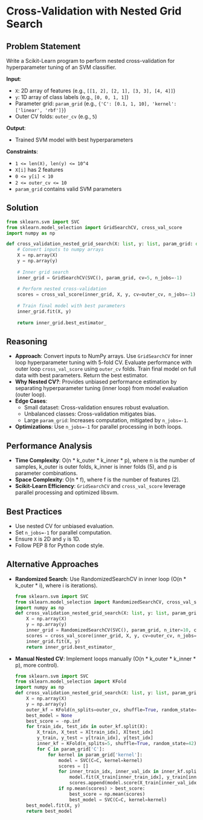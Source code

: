 # Cross-Validation with Nested Grid Search

## Problem Statement
Write a Scikit-Learn program to perform nested cross-validation for hyperparameter tuning of an SVM classifier.

**Input**:
- `X`: 2D array of features (e.g., `[[1, 2], [2, 1], [3, 3], [4, 4]]`)
- `y`: 1D array of class labels (e.g., `[0, 0, 1, 1]`)
- Parameter grid: `param_grid` (e.g., `{'C': [0.1, 1, 10], 'kernel': ['linear', 'rbf']}`)
- Outer CV folds: `outer_cv` (e.g., `5`)

**Output**:
- Trained SVM model with best hyperparameters

**Constraints**:
- `1 <= len(X), len(y) <= 10^4`
- `X[i]` has 2 features
- `0 <= y[i] < 10`
- `2 <= outer_cv <= 10`
- `param_grid` contains valid SVM parameters

## Solution
```python
from sklearn.svm import SVC
from sklearn.model_selection import GridSearchCV, cross_val_score
import numpy as np

def cross_validation_nested_grid_search(X: list, y: list, param_grid: dict, outer_cv: int) -> SVC:
    # Convert inputs to numpy arrays
    X = np.array(X)
    y = np.array(y)
    
    # Inner grid search
    inner_grid = GridSearchCV(SVC(), param_grid, cv=5, n_jobs=-1)
    
    # Perform nested cross-validation
    scores = cross_val_score(inner_grid, X, y, cv=outer_cv, n_jobs=-1)
    
    # Train final model with best parameters
    inner_grid.fit(X, y)
    
    return inner_grid.best_estimator_
```

## Reasoning
- **Approach**: Convert inputs to NumPy arrays. Use `GridSearchCV` for inner loop hyperparameter tuning with 5-fold CV. Evaluate performance with outer loop `cross_val_score` using `outer_cv` folds. Train final model on full data with best parameters. Return the best estimator.
- **Why Nested CV?**: Provides unbiased performance estimation by separating hyperparameter tuning (inner loop) from model evaluation (outer loop).
- **Edge Cases**:
  - Small dataset: Cross-validation ensures robust evaluation.
  - Unbalanced classes: Cross-validation mitigates bias.
  - Large `param_grid`: Increases computation, mitigated by `n_jobs=-1`.
- **Optimizations**: Use `n_jobs=-1` for parallel processing in both loops.

## Performance Analysis
- **Time Complexity**: O(n * k_outer * k_inner * p), where n is the number of samples, k_outer is outer folds, k_inner is inner folds (5), and p is parameter combinations.
- **Space Complexity**: O(n * f), where f is the number of features (2).
- **Scikit-Learn Efficiency**: `GridSearchCV` and `cross_val_score` leverage parallel processing and optimized libsvm.

## Best Practices
- Use nested CV for unbiased evaluation.
- Set `n_jobs=-1` for parallel computation.
- Ensure `X` is 2D and `y` is 1D.
- Follow PEP 8 for Python code style.

## Alternative Approaches
- **Randomized Search**: Use RandomizedSearchCV in inner loop (O(n * k_outer * i), where i is iterations).
  ```python
  from sklearn.svm import SVC
  from sklearn.model_selection import RandomizedSearchCV, cross_val_score
  import numpy as np
  def cross_validation_nested_grid_search(X: list, y: list, param_grid: dict, outer_cv: int) -> SVC:
      X = np.array(X)
      y = np.array(y)
      inner_grid = RandomizedSearchCV(SVC(), param_grid, n_iter=10, cv=5, n_jobs=-1, random_state=42)
      scores = cross_val_score(inner_grid, X, y, cv=outer_cv, n_jobs=-1)
      inner_grid.fit(X, y)
      return inner_grid.best_estimator_
  ```
- **Manual Nested CV**: Implement loops manually (O(n * k_outer * k_inner * p), more control).
  ```python
  from sklearn.svm import SVC
  from sklearn.model_selection import KFold
  import numpy as np
  def cross_validation_nested_grid_search(X: list, y: list, param_grid: dict, outer_cv: int) -> SVC:
      X = np.array(X)
      y = np.array(y)
      outer_kf = KFold(n_splits=outer_cv, shuffle=True, random_state=42)
      best_model = None
      best_score = -np.inf
      for train_idx, test_idx in outer_kf.split(X):
          X_train, X_test = X[train_idx], X[test_idx]
          y_train, y_test = y[train_idx], y[test_idx]
          inner_kf = KFold(n_splits=5, shuffle=True, random_state=42)
          for C in param_grid['C']:
              for kernel in param_grid['kernel']:
                  model = SVC(C=C, kernel=kernel)
                  scores = []
                  for inner_train_idx, inner_val_idx in inner_kf.split(X_train):
                      model.fit(X_train[inner_train_idx], y_train[inner_train_idx])
                      scores.append(model.score(X_train[inner_val_idx], y_train[inner_val_idx]))
                  if np.mean(scores) > best_score:
                      best_score = np.mean(scores)
                      best_model = SVC(C=C, kernel=kernel)
      best_model.fit(X, y)
      return best_model
  ```